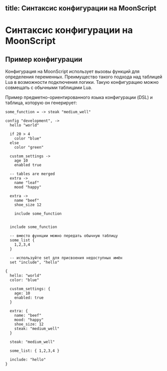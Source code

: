 title: Синтаксис конфигурации на MoonScript
--
<div class="override_lang"></div>

# Синтаксис конфигурации на MoonScript

## Пример конфигурации

Конфигурация на MoonScript использует вызовы функций для
определения переменных. Преимущество такого подхода над
таблицей Lua в возможности подключения логики.
Такую конфигурацию можно совмещать с обычными таблицами Lua.

Пример предметно-ориентированного языка конфигурации (DSL) и
таблица, которую он генерирует:

```moon
some_function = -> steak "medium_well"

config "development", ->
  hello "world"

  if 20 > 4
    color "blue"
  else
    color "green"

  custom_settings ->
    age 10
    enabled true

  -- tables are merged
  extra ->
    name "leaf"
    mood "happy"

  extra ->
    name "beef"
    shoe_size 12

    include some_function


  include some_function

  -- вместо функции можно передать обычную таблицу
  some_list {
    1,2,3,4
  }

  -- используйте set для присвоения недоступных имён
  set "include", "hello"
```

```moon
{
  hello: "world"
  color: "blue"

  custom_settings: {
    age: 10
    enabled: true
  }

  extra: {
    name: "beef"
    mood: "happy"
    shoe_size: 12
    steak: "medium_well"
  }

  steak: "medium_well"

  some_list: { 1,2,3,4 }

  include: "hello"
}
```

